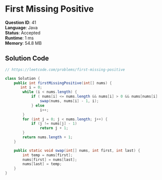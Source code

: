 # First Missing Positive

**Question ID**: 41  
**Language**: Java  
**Status**: Accepted  
**Runtime**: 1 ms  
**Memory**: 54.8 MB  

## Solution Code
```java
// https://leetcode.com/problems/first-missing-positive

class Solution {
    public int firstMissingPositive(int[] nums) {
       int i = 0;
        while (i < nums.length) {
            if ( nums[i] <= nums.length && nums[i] > 0 && nums[nums[i] - 1] != nums[i] ) {
                swap(nums, nums[i] - 1, i); 
            } else
                i++;
        }
        for (int j = 0; j < nums.length; j++) {
            if (j != nums[j] - 1)
                return j + 1;
        }
        return nums.length + 1;
    }

    public static void swap(int[] nums, int first, int last) {
        int temp = nums[first];
        nums[first] = nums[last];
        nums[last] = temp;
    }
}
```
